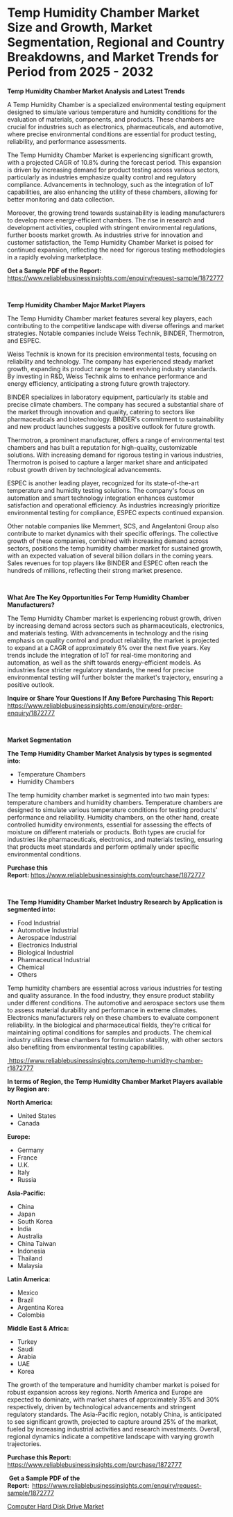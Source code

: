 <p><h1>Temp Humidity Chamber Market Size and Growth, Market Segmentation, Regional and Country Breakdowns, and Market Trends for Period from 2025 -  2032</h1></p><p><strong>Temp Humidity Chamber Market Analysis and Latest Trends</strong></p>
<p><p>A Temp Humidity Chamber is a specialized environmental testing equipment designed to simulate various temperature and humidity conditions for the evaluation of materials, components, and products. These chambers are crucial for industries such as electronics, pharmaceuticals, and automotive, where precise environmental conditions are essential for product testing, reliability, and performance assessments.</p><p>The Temp Humidity Chamber Market is experiencing significant growth, with a projected CAGR of 10.8% during the forecast period. This expansion is driven by increasing demand for product testing across various sectors, particularly as industries emphasize quality control and regulatory compliance. Advancements in technology, such as the integration of IoT capabilities, are also enhancing the utility of these chambers, allowing for better monitoring and data collection.</p><p>Moreover, the growing trend towards sustainability is leading manufacturers to develop more energy-efficient chambers. The rise in research and development activities, coupled with stringent environmental regulations, further boosts market growth. As industries strive for innovation and customer satisfaction, the Temp Humidity Chamber Market is poised for continued expansion, reflecting the need for rigorous testing methodologies in a rapidly evolving marketplace.</p></p>
<p><strong>Get a Sample PDF of the Report:&nbsp;</strong> <a href="https://www.reliablebusinessinsights.com/enquiry/request-sample/1872777?utm_campaign=2127&utm_medium=2&utm_source=Github&utm_content=ia&utm_term=16022025&utm_id=temp-humidity-chamber">https://www.reliablebusinessinsights.com/enquiry/request-sample/1872777</a></p>
<p>&nbsp;</p>
<p><strong>Temp Humidity Chamber Major Market Players</strong></p>
<p><p>The Temp Humidity Chamber market features several key players, each contributing to the competitive landscape with diverse offerings and market strategies. Notable companies include Weiss Technik, BINDER, Thermotron, and ESPEC.</p><p>Weiss Technik is known for its precision environmental tests, focusing on reliability and technology. The company has experienced steady market growth, expanding its product range to meet evolving industry standards. By investing in R&D, Weiss Technik aims to enhance performance and energy efficiency, anticipating a strong future growth trajectory.</p><p>BINDER specializes in laboratory equipment, particularly its stable and precise climate chambers. The company has secured a substantial share of the market through innovation and quality, catering to sectors like pharmaceuticals and biotechnology. BINDER's commitment to sustainability and new product launches suggests a positive outlook for future growth.</p><p>Thermotron, a prominent manufacturer, offers a range of environmental test chambers and has built a reputation for high-quality, customizable solutions. With increasing demand for rigorous testing in various industries, Thermotron is poised to capture a larger market share and anticipated robust growth driven by technological advancements.</p><p>ESPEC is another leading player, recognized for its state-of-the-art temperature and humidity testing solutions. The company's focus on automation and smart technology integration enhances customer satisfaction and operational efficiency. As industries increasingly prioritize environmental testing for compliance, ESPEC expects continued expansion.</p><p>Other notable companies like Memmert, SCS, and Angelantoni Group also contribute to market dynamics with their specific offerings. The collective growth of these companies, combined with increasing demand across sectors, positions the temp humidity chamber market for sustained growth, with an expected valuation of several billion dollars in the coming years. Sales revenues for top players like BINDER and ESPEC often reach the hundreds of millions, reflecting their strong market presence.</p></p>
<p>&nbsp;</p>
<p><strong>What Are The Key Opportunities For Temp Humidity Chamber Manufacturers?</strong></p>
<p><p>The Temp Humidity Chamber market is experiencing robust growth, driven by increasing demand across sectors such as pharmaceuticals, electronics, and materials testing. With advancements in technology and the rising emphasis on quality control and product reliability, the market is projected to expand at a CAGR of approximately 6% over the next five years. Key trends include the integration of IoT for real-time monitoring and automation, as well as the shift towards energy-efficient models. As industries face stricter regulatory standards, the need for precise environmental testing will further bolster the market's trajectory, ensuring a positive outlook.</p></p>
<p><strong>Inquire or Share Your Questions If Any Before Purchasing This Report:</strong> <a href="https://www.reliablebusinessinsights.com/enquiry/pre-order-enquiry/1872777?utm_campaign=2127&utm_medium=2&utm_source=Github&utm_content=ia&utm_term=16022025&utm_id=temp-humidity-chamber">https://www.reliablebusinessinsights.com/enquiry/pre-order-enquiry/1872777</a></p>
<p>&nbsp;</p>
<p><strong>Market Segmentation</strong></p>
<p><strong>The Temp Humidity Chamber Market Analysis by types is segmented into:</strong></p>
<p><ul><li>Temperature Chambers</li><li>Humidity Chambers</li></ul></p>
<p><p>The temp humidity chamber market is segmented into two main types: temperature chambers and humidity chambers. Temperature chambers are designed to simulate various temperature conditions for testing products' performance and reliability. Humidity chambers, on the other hand, create controlled humidity environments, essential for assessing the effects of moisture on different materials or products. Both types are crucial for industries like pharmaceuticals, electronics, and materials testing, ensuring that products meet standards and perform optimally under specific environmental conditions.</p></p>
<p><strong>Purchase this Report:&nbsp;</strong><a href="https://www.reliablebusinessinsights.com/purchase/1872777?utm_campaign=2127&utm_medium=2&utm_source=Github&utm_content=ia&utm_term=16022025&utm_id=temp-humidity-chamber">https://www.reliablebusinessinsights.com/purchase/1872777</a></p>
<p>&nbsp;</p>
<p><strong>The Temp Humidity Chamber Market Industry Research by Application is segmented into:</strong></p>
<p><ul><li>Food Industrial</li><li>Automotive Industrial</li><li>Aerospace Industrial</li><li>Electronics Industrial</li><li>Biological Industrial</li><li>Pharmaceutical Industrial</li><li>Chemical</li><li>Others</li></ul></p>
<p><p>Temp humidity chambers are essential across various industries for testing and quality assurance. In the food industry, they ensure product stability under different conditions. The automotive and aerospace sectors use them to assess material durability and performance in extreme climates. Electronics manufacturers rely on these chambers to evaluate component reliability. In the biological and pharmaceutical fields, they’re critical for maintaining optimal conditions for samples and products. The chemical industry utilizes these chambers for formulation stability, with other sectors also benefiting from environmental testing capabilities.</p></p>
<p><a href="https://www.reliablebusinessinsights.com/temp-humidity-chamber-r1872777?utm_campaign=2127&utm_medium=2&utm_source=Github&utm_content=ia&utm_term=16022025&utm_id=temp-humidity-chamber">&nbsp;https://www.reliablebusinessinsights.com/temp-humidity-chamber-r1872777</a></p>
<p><strong>In terms of Region, the Temp Humidity Chamber Market Players available by Region are:</strong></p>
<p>
    <p> <strong> North America: </strong>
        <ul>
            <li>United States</li>
            <li>Canada</li>
        </ul>
        </p> 
    <p> <strong> Europe: </strong>
        <ul>
            <li>Germany</li>
            <li>France</li>
            <li>U.K.</li>
            <li>Italy</li>
            <li>Russia</li>
        </ul>
        </p> 
    <p> <strong> Asia-Pacific: </strong>
        <ul>
            <li>China</li>
            <li>Japan</li>
            <li>South Korea</li>
            <li>India</li>
            <li>Australia</li>
            <li>China Taiwan</li>
            <li>Indonesia</li>
            <li>Thailand</li>
            <li>Malaysia</li>
        </ul>
        </p> 
    <p> <strong> Latin America: </strong>
        <ul>
            <li>Mexico</li>
            <li>Brazil</li>
            <li>Argentina Korea</li>
            <li>Colombia</li>
        </ul>
        </p> 
    <p> <strong> Middle East & Africa: </strong>
        <ul>
            <li>Turkey</li>
            <li>Saudi</li>
            <li>Arabia</li>
            <li>UAE</li>
            <li>Korea</li>
        </ul>
    </p>
    </p>
<p><p>The growth of the temperature and humidity chamber market is poised for robust expansion across key regions. North America and Europe are expected to dominate, with market shares of approximately 35% and 30% respectively, driven by technological advancements and stringent regulatory standards. The Asia-Pacific region, notably China, is anticipated to see significant growth, projected to capture around 25% of the market, fueled by increasing industrial activities and research investments. Overall, regional dynamics indicate a competitive landscape with varying growth trajectories.</p></p>
<p><strong>Purchase this Report: </strong><a href="https://www.reliablebusinessinsights.com/purchase/1872777?utm_campaign=2127&utm_medium=2&utm_source=Github&utm_content=ia&utm_term=16022025&utm_id=temp-humidity-chamber">https://www.reliablebusinessinsights.com/purchase/1872777</a></p>
<p>&nbsp;<strong>Get a Sample PDF of the Report:&nbsp;&nbsp;</strong><a href="https://www.reliablebusinessinsights.com/enquiry/request-sample/1872777?utm_campaign=2127&utm_medium=2&utm_source=Github&utm_content=ia&utm_term=16022025&utm_id=temp-humidity-chamber">https://www.reliablebusinessinsights.com/enquiry/request-sample/1872777</a></p>
<p><strong></strong></p>
<p><p><a href="https://github.com/seanmcma708/Market-Research-Report-List-1/blob/main/computer-hard-disk-drive-market.md?utm_campaign=2127&utm_medium=2&utm_source=Github&utm_content=ia&utm_term=16022025&utm_id=temp-humidity-chamber">Computer Hard Disk Drive Market</a></p></p>